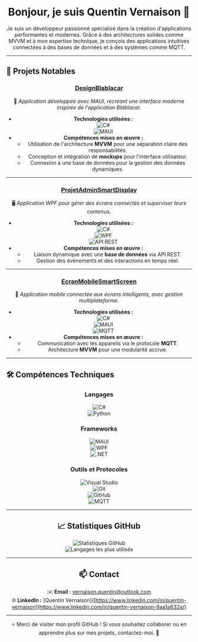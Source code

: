 <h1 align="center">Bonjour, je suis Quentin Vernaison 👋</h1>

<p align="center">
Je suis un développeur passionné spécialisé dans la création d'applications performantes et modernes.  
Grâce à des architectures solides comme MVVM et à mon expertise technique, je conçois des applications intuitives connectées à des bases de données et à des systèmes comme MQTT.
</p>

---

## 🌟 Projets Notables

<div align="center">

### [DesignBlablacar](https://github.com/QuentinVrns/DesignBlablacar)
📱 *Application développée avec MAUI, recréant une interface moderne inspirée de l'application Blablacar.*

- **Technologies utilisées :**  
  ![C#](https://img.shields.io/badge/C%23-239120?style=for-the-badge&logo=c-sharp&logoColor=white)  
  ![MAUI](https://img.shields.io/badge/MAUI-512BD4?style=for-the-badge&logo=.net&logoColor=white)
- **Compétences mises en œuvre :**  
  - Utilisation de l'architecture **MVVM** pour une séparation claire des responsabilités.
  - Conception et intégration de **mockups** pour l'interface utilisateur.
  - Connexion à une base de données pour la gestion des données dynamiques.

---

### [ProjetAdminSmartDisplay](https://github.com/QuentinVrns/ProjetAdminSmartDisplay)
🖥️ *Application WPF pour gérer des écrans connectés et superviser leurs contenus.*

- **Technologies utilisées :**  
  ![C#](https://img.shields.io/badge/C%23-239120?style=for-the-badge&logo=c-sharp&logoColor=white)  
  ![WPF](https://img.shields.io/badge/WPF-5C2D91?style=for-the-badge&logo=.net&logoColor=white)  
  ![API REST](https://img.shields.io/badge/API-REST-blue?style=for-the-badge)
- **Compétences mises en œuvre :**  
  - Liaison dynamique avec une **base de données** via API REST.
  - Gestion des événements et des interactions en temps réel.

---

### [EcranMobileSmartScreen](https://github.com/QuentinVrns/EcranMobileSmartScreen)
📲 *Application mobile connectée aux écrans intelligents, avec gestion multiplateforme.*

- **Technologies utilisées :**  
  ![C#](https://img.shields.io/badge/C%23-239120?style=for-the-badge&logo=c-sharp&logoColor=white)  
  ![MAUI](https://img.shields.io/badge/MAUI-512BD4?style=for-the-badge&logo=.net&logoColor=white)  
  ![MQTT](https://img.shields.io/badge/MQTT-23A1C0?style=for-the-badge&logo=mqtt&logoColor=white)
- **Compétences mises en œuvre :**  
  - Communication avec les appareils via le protocole **MQTT**.
  - Architecture **MVVM** pour une modularité accrue.


</div>

---

## 🛠️ Compétences Techniques

<div align="center">

### **Langages**
![C#](https://img.shields.io/badge/C%23-239120?style=for-the-badge&logo=c-sharp&logoColor=white)  
![Python](https://img.shields.io/badge/Python-3776AB?style=for-the-badge&logo=python&logoColor=white)

### **Frameworks**
![MAUI](https://img.shields.io/badge/MAUI-512BD4?style=for-the-badge&logo=.net&logoColor=white)  
![WPF](https://img.shields.io/badge/WPF-5C2D91?style=for-the-badge&logo=.net&logoColor=white)  
![.NET](https://img.shields.io/badge/.NET-512BD4?style=for-the-badge&logo=.net&logoColor=white)

### **Outils et Protocoles**
![Visual Studio](https://img.shields.io/badge/Visual%20Studio-5C2D91?style=for-the-badge&logo=visual-studio&logoColor=white)  
![Git](https://img.shields.io/badge/Git-F05032?style=for-the-badge&logo=git&logoColor=white)  
![GitHub](https://img.shields.io/badge/GitHub-181717?style=for-the-badge&logo=github&logoColor=white)  
![MQTT](https://img.shields.io/badge/MQTT-23A1C0?style=for-the-badge&logo=mqtt&logoColor=white)

---

## 📈 Statistiques GitHub

<div align="center">

![Statistiques GitHub](https://github-readme-stats.vercel.app/api?username=QuentinVrns&show_icons=true&theme=radical)  
![Langages les plus utilisés](https://github-readme-stats.vercel.app/api/top-langs/?username=QuentinVrns&layout=compact&theme=radical)

</div>

---

## 📫 Contact

<div align="center">

✉️ **Email :** [vernaison.quentin@outlook.com](mailto:vernaison.quentin@outlook.com)  
🌐 **LinkedIn :** [Quentin Vernaison]([https://www.linkedin.com/in/quentin-vernaison](https://www.linkedin.com/in/quentin-vernaison-9aa1a632a/)  

</div>

---

<div align="center">

⭐️ Merci de visiter mon profil GitHub ! Si vous souhaitez collaborer ou en apprendre plus sur mes projets, contactez-moi. 🚀

</div>
